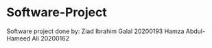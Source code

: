 # Software-Project
Software project
done by:
Ziad Ibrahim Galal 20200193
Hamza Abdul-Hameed Ali 20200162
